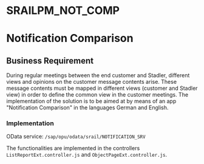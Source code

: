 # SRAILPM_NOT_COMP

# Notification Comparison


## Business Requirement 

During regular meetings between the end customer and Stadler, different views and opinions on the customer message contents arise. These message contents must be mapped in different views (customer and Stadler view) in order to define the common view in the customer meetings.
The implementation of the solution is to be aimed at by means of an app "Notification Comparison" in the languages German and English.

### Implementation

OData service: `/sap/opu/odata/srail/NOTIFICATION_SRV`

The functionalities are implemented in the controllers `ListReportExt.controller.js` and `ObjectPageExt.controller.js`. 

